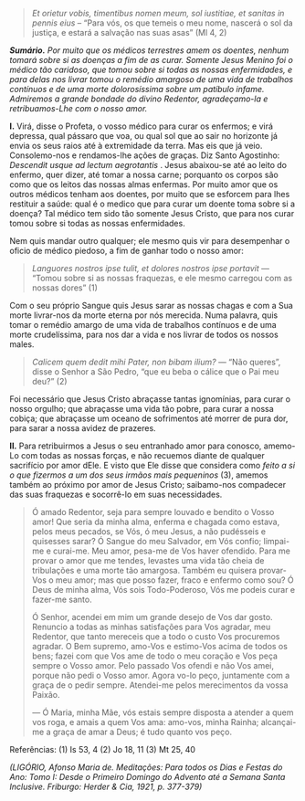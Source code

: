 > *Et orietur vobis, timentibus nomen meum, sol iustitiae, et sanitas in pennis eius* – “Para vós, os que temeis o meu nome, nascerá o sol da justiça, e estará a salvação nas suas asas” (Ml 4, 2)

***Sumário.** Por muito que os médicos terrestres amem os doentes, nenhum tomará sobre si as doenças a fim de as curar. Somente Jesus Menino foi o médico tão caridoso, que tomou sobre si todas as nossas enfermidades, e para delas nos livrar tomou o remédio amargoso de uma vida de trabalhos contínuos e de uma morte dolorosíssima sobre um patíbulo infame. Admiremos a grande bondade do divino Redentor, agradeçamo-la e retribuamos-Lhe com o nosso amor.*

**I.** Virá, disse o Profeta, o vosso médico para curar os enfermos; e virá depressa, qual pássaro que voa, ou qual sol que ao sair no horizonte já envia os seus raios até à extremidade da terra. Mas eis que já veio. Consolemo-nos e rendamos-lhe ações de graças. Diz Santo Agostinho: *Descendit usque ad lectum aegrotantis* . Jesus abaixou-se até ao leito do enfermo, quer dizer, até tomar a nossa carne; porquanto os corpos são como que os leitos das nossas almas enfermas. Por muito amor que os outros médicos tenham aos doentes, por muito que se esforcem para lhes restituir a saúde: qual é o medico que para curar um doente toma sobre si a doença? Tal médico tem sido tão somente Jesus Cristo, que para nos curar tomou sobre si todas as nossas enfermidades.

Nem quis mandar outro qualquer; ele mesmo quis vir para desempenhar o oficio de médico piedoso, a fim de ganhar todo o nosso amor:

> *Languores nostros ipse tulit, et dolores nostros ipse portavit* — “Tomou sobre si as nossas fraquezas, e ele mesmo carregou com as nossas dores” (1)

Com o seu próprio Sangue quis Jesus sarar as nossas chagas e com a Sua morte livrar-nos da morte eterna por nós merecida. Numa palavra, quis tomar o remédio amargo de uma vida de trabalhos contínuos e de uma morte crudelíssima, para nos dar a vida e nos livrar de todos os nossos males.

> *Calicem quem dedit mihi Pater, non bibam ilium?* — “Não queres”, disse o Senhor a São Pedro, “que eu beba o cálice que o Pai meu deu?” (2)

Foi necessário que Jesus Cristo abraçasse tantas ignomínias, para curar o nosso orgulho; que abraçasse uma vida tão pobre, para curar a nossa cobiça; que abraçasse um oceano de sofrimentos até morrer de pura dor, para sarar a nossa avidez de prazeres.

**II.** Para retribuirmos a Jesus o seu entranhado amor para conosco, amemo-Lo com todas as nossas forças, e não recuemos diante de qualquer sacrifício por amor dEle. E visto que Ele disse que considera como *feito a si o que fizermos a um dos seus irmãos mais pequeninos* (3), amemos também ao próximo por amor de Jesus Cristo; saibamo-nos compadecer das suas fraquezas e socorrê-lo em suas necessidades.

> Ó amado Redentor, seja para sempre louvado e bendito o Vosso amor! Que seria da minha alma, enferma e chagada como estava, pelos meus pecados, se Vós, ó meu Jesus, a não pudésseis e quisesses sarar? Ó Sangue do meu Salvador, em Vós confio; limpai-me e curai-me. Meu amor, pesa-me de Vos haver ofendido. Para me provar o amor que me tendes, levastes uma vida tão cheia de tribulações e uma morte tão amargosa. Também eu quisera provar-Vos o meu amor; mas que posso fazer, fraco e enfermo como sou? Ó Deus de minha alma, Vós sois Todo-Poderoso, Vós me podeis curar e fazer-me santo.
>
> Ó Senhor, acendei em mim um grande desejo de Vos dar gosto. Renuncio a todas as minhas satisfações para Vos agradar, meu Redentor, que tanto mereceis que a todo o custo Vos procuremos agradar. O Bem supremo, amo-Vos e estimo-Vos acima de todos os bens; fazei com que Vos ame de todo o meu coração e Vos peça sempre o Vosso amor. Pelo passado Vos ofendi e não Vos amei, porque não pedi o Vosso amor. Agora vo-lo peço, juntamente com a graça de o pedir sempre. Atendei-me pelos merecimentos da vossa Paixão.
>
> — Ó Maria, minha Mãe, vós estais sempre disposta a atender a quem vos roga, e amais a quem Vos ama: amo-vos, minha Rainha; alcançai-me a graça de amar a Deus; é tudo quanto vos peço.

Referências: (1) Is 53, 4 (2) Jo 18, 11 (3) Mt 25, 40

*(LIGÓRIO, Afonso Maria de. Meditações: Para todos os Dias e Festas do Ano: Tomo I: Desde o Primeiro Domingo do Advento até a Semana Santa Inclusive. Friburgo: Herder & Cia, 1921, p. 377-379)*
